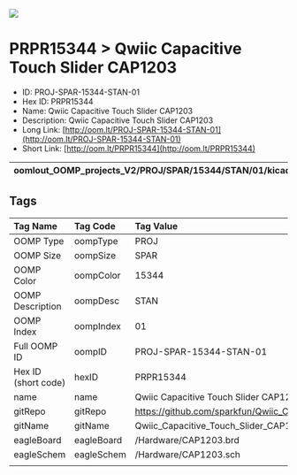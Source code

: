 


  
![][im]
# PRPR15344 > Qwiic Capacitive Touch Slider CAP1203

- ID: PROJ-SPAR-15344-STAN-01
- Hex ID: PRPR15344
- Name: Qwiic Capacitive Touch Slider CAP1203
- Description: Qwiic Capacitive Touch Slider CAP1203
- Long Link: [http://oom.lt/PROJ-SPAR-15344-STAN-01](http://oom.lt/PROJ-SPAR-15344-STAN-01)
- Short Link: [http://oom.lt/PRPR15344](http://oom.lt/PRPR15344)
  

|oomlout_OOMP_projects_V2/PROJ/SPAR/15344/STAN/01/kicadPcb3dFront.png|oomlout_OOMP_projects_V2/PROJ/SPAR/15344/STAN/01/kicadPcb3dBack.png|oomlout_OOMP_projects_V2/PROJ/SPAR/15344/STAN/01/kicadPcb3d.png||
| :---: | :---: | :---: | :---: |

## Tags
  

|Tag Name|Tag Code|Tag Value|
| :--- | :--- | :--- |
|OOMP Type|oompType|PROJ|
|OOMP Size|oompSize|SPAR|
|OOMP Color|oompColor|15344|
|OOMP Description|oompDesc|STAN|
|OOMP Index|oompIndex|01|
|Full OOMP ID|oompID|PROJ-SPAR-15344-STAN-01|
|Hex ID (short code)|hexID|PRPR15344|
|name|name|Qwiic Capacitive Touch Slider CAP1203|
|gitRepo|gitRepo|https://github.com/sparkfun/Qwiic_Capacitive_Touch_Slider_CAP1203|
|gitName|gitName|Qwiic_Capacitive_Touch_Slider_CAP1203|
|eagleBoard|eagleBoard|/Hardware/CAP1203.brd|
|eagleSchem|eagleSchem|/Hardware/CAP1203.sch|
||||



[im]: PROJ/SPAR/15344/STAN/01/kicadPcb3d_450.png
